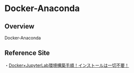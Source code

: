 # Docker-Anaconda

## Overview
Docker-Anaconda

## Reference Site
・[Docker×JupyterLab環境構築手順！インストールは一切不要！](https://traveler0401.com/docker-anaconda/)
